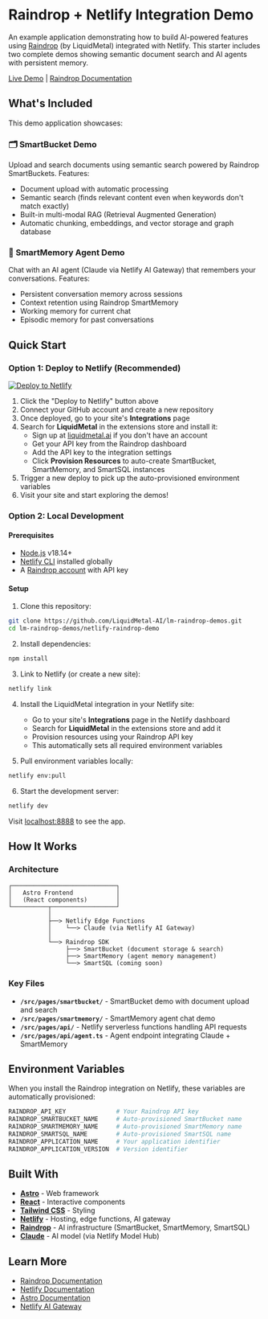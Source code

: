 # Raindrop + Netlify Integration Demo

An example application demonstrating how to build AI-powered features using [Raindrop](https://liquidmetal.ai) (by LiquidMetal) integrated with Netlify. This starter includes two complete demos showing semantic document search and AI agents with persistent memory.

[Live Demo](https://netlify-raindrop-demo.netlify.app/) | [Raindrop Documentation](https://docs.liquidmetal.ai)

## What's Included

This demo application showcases:

### 🗂️ SmartBucket Demo

Upload and search documents using semantic search powered by Raindrop SmartBuckets. Features:

- Document upload with automatic processing
- Semantic search (finds relevant content even when keywords don't match exactly)
- Built-in multi-modal RAG (Retrieval Augmented Generation)
- Automatic chunking, embeddings, and vector storage and graph database

### 🤖 SmartMemory Agent Demo

Chat with an AI agent (Claude via Netlify AI Gateway) that remembers your conversations. Features:

- Persistent conversation memory across sessions
- Context retention using Raindrop SmartMemory
- Working memory for current chat
- Episodic memory for past conversations

## Quick Start

### Option 1: Deploy to Netlify (Recommended)

[![Deploy to Netlify](https://www.netlify.com/img/deploy/button.svg)](https://app.netlify.com/start/deploy?repository=https://github.com/LiquidMetal-AI/lm-raindrop-demos)

1. Click the "Deploy to Netlify" button above
2. Connect your GitHub account and create a new repository
3. Once deployed, go to your site's **Integrations** page
4. Search for **LiquidMetal** in the extensions store and install it:
   - Sign up at [liquidmetal.ai](https://liquidmetal.ai) if you don't have an account
   - Get your API key from the Raindrop dashboard
   - Add the API key to the integration settings
   - Click **Provision Resources** to auto-create SmartBucket, SmartMemory, and SmartSQL instances
5. Trigger a new deploy to pick up the auto-provisioned environment variables
6. Visit your site and start exploring the demos!

### Option 2: Local Development

#### Prerequisites

- [Node.js](https://nodejs.org/) v18.14+
- [Netlify CLI](https://docs.netlify.com/cli/get-started/) installed globally
- A [Raindrop account](https://liquidmetal.ai) with API key

#### Setup

1. Clone this repository:

```bash
git clone https://github.com/LiquidMetal-AI/lm-raindrop-demos.git
cd lm-raindrop-demos/netlify-raindrop-demo
```

2. Install dependencies:

```bash
npm install
```

3. Link to Netlify (or create a new site):

```bash
netlify link
```

4. Install the LiquidMetal integration in your Netlify site:

   - Go to your site's **Integrations** page in the Netlify dashboard
   - Search for **LiquidMetal** in the extensions store and add it
   - Provision resources using your Raindrop API key
   - This automatically sets all required environment variables

5. Pull environment variables locally:

```bash
netlify env:pull
```

6. Start the development server:

```bash
netlify dev
```

Visit [localhost:8888](http://localhost:8888) to see the app.

## How It Works

### Architecture

```
┌─────────────────────────────┐
│   Astro Frontend            │
│   (React components)        │
└──────────┬──────────────────┘
           │
           ├──> Netlify Edge Functions
           │    └──> Claude (via Netlify AI Gateway)
           │
           └──> Raindrop SDK
                ├──> SmartBucket (document storage & search)
                ├──> SmartMemory (agent memory management)
                └──> SmartSQL (coming soon)
```

### Key Files

- **`/src/pages/smartbucket/`** - SmartBucket demo with document upload and search
- **`/src/pages/smartmemory/`** - SmartMemory agent chat demo
- **`/src/pages/api/`** - Netlify serverless functions handling API requests
- **`/src/pages/api/agent.ts`** - Agent endpoint integrating Claude + SmartMemory

## Environment Variables

When you install the Raindrop integration on Netlify, these variables are automatically provisioned:

```bash
RAINDROP_API_KEY              # Your Raindrop API key
RAINDROP_SMARTBUCKET_NAME     # Auto-provisioned SmartBucket name
RAINDROP_SMARTMEMORY_NAME     # Auto-provisioned SmartMemory name
RAINDROP_SMARTSQL_NAME        # Auto-provisioned SmartSQL name
RAINDROP_APPLICATION_NAME     # Your application identifier
RAINDROP_APPLICATION_VERSION  # Version identifier
```

## Built With

- **[Astro](https://astro.build)** - Web framework
- **[React](https://react.dev)** - Interactive components
- **[Tailwind CSS](https://tailwindcss.com)** - Styling
- **[Netlify](https://netlify.com)** - Hosting, edge functions, AI gateway
- **[Raindrop](https://liquidmetal.ai)** - AI infrastructure (SmartBucket, SmartMemory, SmartSQL)
- **[Claude](https://anthropic.com/claude)** - AI model (via Netlify Model Hub)

## Learn More

- [Raindrop Documentation](https://docs.liquidmetal.ai)
- [Netlify Documentation](https://docs.netlify.com)
- [Astro Documentation](https://docs.astro.build)
- [Netlify AI Gateway](https://docs.netlify.com/platform/primitives/ai-gateway/)
